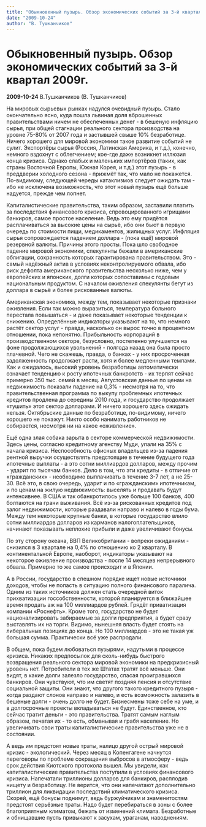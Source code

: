 ```yaml
---
title: "Обыкновенный пузырь. Обзор экономических событий за 3-й квартал 2009г."
date: "2009-10-24"
author: "В. Тушканчиков"
---
```


# Обыкновенный пузырь. Обзор экономических событий за 3-й квартал 2009г.

**2009-10-24** В.Тушканчиков (В. Тушканчиков)

На мировых сырьевых рынках надулся очевидный пузырь. Стало окончательно ясно, куда пошла львиная доля вброшенных правительствами ничем не обеспеченных денег - в бешеную инфляцию сырья, при общей стагнации реального сектора производства на уровне 75-80% от 2007 года и застывшей свыше 10% безработице. Ничего хорошего для мировой экономики такое развитие событий не сулит. Экспортёры сырья (Россия, Латинская Америка, и т.д.), конечно, немного вздохнут с облегчением; кое-где даже возникнет иллюзия конца кризиса. Однако слабых и маленьких импортёров (таких, как страны Восточной Европы, Южная Корея, и т.д.) этот пузырь - в преддверии холодного сезона - прижмёт так, что мало не покажется. По-видимому, следующей череды катаклизмов следует ожидать там - ибо не исключена возможность, что этот новый пузырь ещё больше надуется, прежде чем лопнет.

Капиталистические правительства, таким образом, заставили платить за последствия финансового кризиса, спровоцированного игрищами банкиров, самое простое население. Ведь это ему придётся расплачиваться за высокие цены на сырьё, ибо они бьют в первую очередь по стоимости пищи, медикаментов, жилищных услуг. Инфляция сырья сопровождается падением доллара - (пока ещё) мировой резервной валюты. Причины этого просты. Пока шло свободное падение мировой экономики, спекулянты бежали в американские облигации, сохранность которых гарантирована правительством. Это - самый надёжный актив в условиях неконтролируемого обвала, ибо риск дефолта американского правительства несколько ниже, чем у европейских и японских, долги которых сопоставимы с годовым национальным продуктом. С началом оживления спекулянты бегут из доллара в сырьё и более рискованные валюты.

Американская экономика, между тем, показывает некоторые признаки оживления. Если так можно выразиться, температура больного перестала повышаться - и даже показывает некоторые тенденции к снижению. Определённые индикаторы указывают на то, что немного растёт сектор услуг - правда, насколько он вырос точно в процентном отношении, пока непонятно. Прибыльность корпораций в производственном секторе, безусловно, постепенно улучшается на фоне продолжающихся увольнений - полгода назад она была просто плачевной. Чего не скажешь, правда, о банках - у них просроченная задолженность продолжает расти, хотя и более медленными темпами. Как и ожидалось, высокий уровень безработицы автоматически означает тенденцию к росту ипотечных банкротств - их терпят сейчас примерно 350 тыс. семей в месяц. Августовские данные по ценам на недвижимость показали падение на 0,3% - несмотря на то, что правительственная программа по выкупу проблемных ипотечных кредитов продлена до середины 2010 года, и государство продолжает «тушить» этот сектор долларами. И ничего хорошего здесь ожидать нельзя. Октябрьские данные по безработице, по-видимому, ничего хорошего не покажут. Никто особо нанимать работников не собирается, несмотря ни на какое «оживление».

Ещё одна злая собака зарыта в секторе коммерческой недвижимости. Здесь цены, согласно кредитному агенству Муди, упали на 35% с начала кризиса. Неспособность офисных владельцев из-за падения рентной выручки осуществлять предстоящие в течение будущего года ипотечные выплаты - а это сотни миллиардов долларов, между прочим - ударит по тысячам банков. Дело в том, что эти кредиты - в отличие от «гражданских» - необходимо выплачивать в течение 3-7 лет, а не 25-30. Всё это, в свою очередь, ударит и по «гражданским» ипотечникам, и по ценам на жилую недвижимость: выселять и продавать будут интенсивнее. В США и так обанкротилось уже больше 100 банков, 400 болтаются на грани выживания. Всё из-за рискованных кредитов под залог недвижимости, которые раздавали направо и налево в годы бума. Между тем некоторые крупные банки, в которые государство влило сотни миллиардов долларов из карманов налогоплательщиков, начинают показывать неплохие прибыли и даже увеличивают бонусы.

По эту сторону океана, ВВП Великобритании - вопреки ожиданиям - снизился в 3 квартале на 0,4% по отношению ко 2 кварталу. В континентальной Европе, наоборот, индикаторы указывают на некоторое оживление производства - после 14 месяцев непрерывного обвала. Примерно то же самое происходит и в Японии.

А в России, государство в спешном порядке ищет новые источники доходов, чтобы не попасть в ситуацию полного финансового паралича. Одним из таких источников должен стать очередной виток прихватизации госсобственности, которой планируется в ближайшее время продать аж на 100 миллиардов рублей. Грядёт приватизация компании «Роснефть». Кроме того, государство не будет национализировать забираемые за долги предприятия, а будет сразу выставлять их на торги. Видимо, нынешняя власть будет стоять на либеральных позициях до конца. Но 100 миллиардов - это не такая уж большая сумма. Практически всё уже распродали.

В общем, пока будем любоваться пузырями, надутыми в процессе кризиса. Никаких предпосылок для сколь-нибудь быстрого возвращения реального сектора мировой экономики на предкризисный уровень нет. Потребители в тех же Штатах тратят всё меньше. Они видят, в какие долги залезло государство, спасая проигравшихся банкиров. Они чувствуют, что им светят поздняя пенсия и отсутствие социальной защиты. Они знают, что другого такого кредитного пузыря - когда раздают слонов направо и налево, и есть возможность залазить в бешеные долги - очень долго не будет. Бизнесмены тоже себе на уме, и в долгосрочные проекты вкладываться не будут. Единственное, кто сейчас тратит деньги - это правительства. Тратят самым наглым образом, печатая их - то есть, обманывая и грабя население. Но увеличивать свои траты капиталистические правительства уже не в состоянии.

А ведь им предстоят новые траты, налицо другой острый мировой кризис - экологический. Через месяц в Копенгагене начнутся переговоры по проблеме сокращения выбросов в атмосферу - ведь срок действия Киотского протокола вышел. Мы увидели, как капиталистические правительства поступили в условиях финансового кризиса. Напечатали триллионы долларов для банкиров, расплодив нищету и безработицу. Не верится, что они напечатают дополнительно триллион для ликвидации последствий климатического кризиса. Скорей, ещё бонусы поднимут, ведь буржуйчикам и знаменитостям предстоят серьёзные траты. Надо будет перебираться в зоны с более благоприятным климатом, бежать от изменений климата. Безработные и обнищавшие пусть привыкают к засухам, ураганам, наводнениям.
